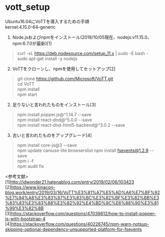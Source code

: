 # vott_setup  
Ubuntu16.04にVoTTを導入するための手順  
kernel:4.15.0-64-generic
  
1. Node.jsおよびnpmをインストール(2019/10/05現在、nodejs:v11.15.0、npm:6.7.0が最新)[1]  
> curl -sL https://deb.nodesource.com/setup_11.x | sudo -E bash -  
> sudo apt-get install -y nodejs  
  
2. VoTTをクローンし、npmを使用してセットアップ[2]  
> git clone https://github.com/Microsoft/VoTT.git  
> cd VoTT  
> npm install  
> npm start  
  
2. 足りないと言われたものをインストール[3]  
> npm install popper.js@^1.14.7 --save  
> npm install react-dnd@^5.0.0 --save  
> npm install react-dnd-html5-backend@^3.0.2 --save  
  
3. 古いと言われたものをアップグレード[4]
> npm install core-js@3 --save  
> npm update caniuse-lite browserslist
> npm install fsevents@1.2.9 --save  
> npm i -f  
> npm audit fix  
  
<参考文献>  
[1]http://idwonder21.hatenablog.com/entry/2019/02/06/103423  
[2]https://www.kinacon-blog.work/entry/2019/03/16/VoTT%E3%81%A7%E5%AD%A6%E7%BF%92%E7%94%A8%E3%83%87%E3%83%BC%E3%82%BF%E3%82%BB%E3%83%83%E3%83%88%E3%82%92%E4%BD%9C%E6%88%90%E3%81%99%E3%82%8B  
[3]https://stackoverflow.com/questions/47039812/how-to-install-popper-js-with-bootstrap-4  
[4]https://stackoverflow.com/questions/40226745/npm-warn-notsup-skipping-optional-dependency-unsupported-platform-for-fsevents  